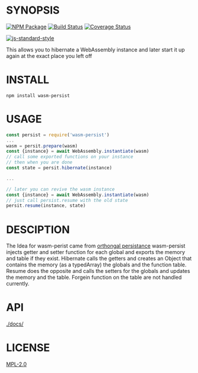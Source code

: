 # SYNOPSIS 

[![NPM Package](https://img.shields.io/npm/v/wasm-persist.svg?style=flat-square)](https://www.npmjs.org/package/wasm-persist)
[![Build Status](https://img.shields.io/travis/dfinity/wasm-persist.svg?branch=master&style=flat-square)](https://travis-ci.org/dfinity/wasm-persist)
[![Coverage Status](https://img.shields.io/coveralls/dfinity/wasm-persist.svg?style=flat-square)](https://coveralls.io/r/dfinity/wasm-persist)

[![js-standard-style](https://cdn.rawgit.com/feross/standard/master/badge.svg)](https://github.com/feross/standard)  

This allows you to hibernate a WebAssembly instance and later start it up again
at the exact place you left off

# INSTALL
`npm install wasm-persist`

# USAGE

```javascript
const persist = require('wasm-persist')
...
wasm = persit.prepare(wasm)
const {instance} = await WebAssembly.instantiate(wasm)
// call some exported functions on your instance 
// then when you are done
const state = persit.hibernate(instance)

...

// later you can revive the wasm instance
const {instance} = await WebAssembly.instantiate(wasm)
// just call persist.resume with the old state
persit.resume(instance, state)
```
# DESCIPTION
The Idea for wasm-perist came from [orthongal persistance](https://en.wikipedia.org/wiki/Persistence_(computer_science)#Orthogonal_or_transparent_persistence)
wasm-persist injects getter and setter function for each global and exports the 
memory and table if they exist. Hibernate calls the getters and creates an Object
that contains the memory (as a typedArray) the globals and the function table.
Resume does the opposite and calls the setters for the globals and updates the
memory and the table. Forgein function on the table are not handled currently.

# API
[./docs/](./docs/index.md)

# LICENSE
[MPL-2.0][LICENSE]

[LICENSE]: https://tldrlegal.com/license/mozilla-public-license-2.0-(mpl-2)
